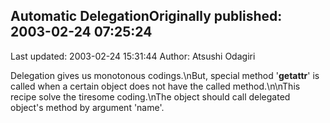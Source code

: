 ## Automatic DelegationOriginally published: 2003-02-24 07:25:24 
Last updated: 2003-02-24 15:31:44 
Author: Atsushi Odagiri 
 
Delegation gives us monotonous codings.\nBut, special method '__getattr__' is called when a certain object does  not have the called method.\n\nThis recipe solve the tiresome coding.\nThe object should call delegated object's method by argument 'name'.